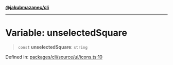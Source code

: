 [**@jakubmazanec/cli**](../../../../README.md)

---

# Variable: unselectedSquare

> `const` **unselectedSquare**: `string`

Defined in:
[packages/cli/source/ui/icons.ts:10](https://github.com/jakubmazanec/tools/blob/026d472564678641afd0039e9c07d936f221ca46/packages/cli/source/ui/icons.ts#L10)
